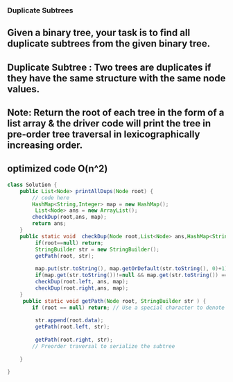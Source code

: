 ### Duplicate Subtrees
 
 ## Given a binary tree, your task is to find all duplicate subtrees from the given binary tree.

## Duplicate Subtree : Two trees are duplicates if they have the same structure with the same node values.

## Note:  Return the root of each tree in the form of a list array & the driver code will print the tree in pre-order tree traversal in lexicographically increasing order.

## optimized code O(n^2)



```java
class Solution {
    public List<Node> printAllDups(Node root) {
        // code here
        HashMap<String,Integer> map = new HashMap();
         List<Node> ans = new ArrayList();
        checkDup(root,ans, map);
        return ans;
    }
    public static void  checkDup(Node root,List<Node> ans,HashMap<String,Integer> map){
         if(root==null) return;
         StringBuilder str = new StringBuilder();
         getPath(root, str);
         
         map.put(str.toString(), map.getOrDefault(str.toString(), 0)+1);
         if(map.get(str.toString())!=null && map.get(str.toString()) ==2) ans.add(root);
         checkDup(root.left, ans, map);
         checkDup(root.right,ans, map);
    }
     public static void getPath(Node root, StringBuilder str ) {
        if (root == null) return; // Use a special character to denote null
         
         str.append(root.data);
         getPath(root.left, str);
        
         getPath(root.right, str);
        // Preorder traversal to serialize the subtree
        
    }
    
}
```